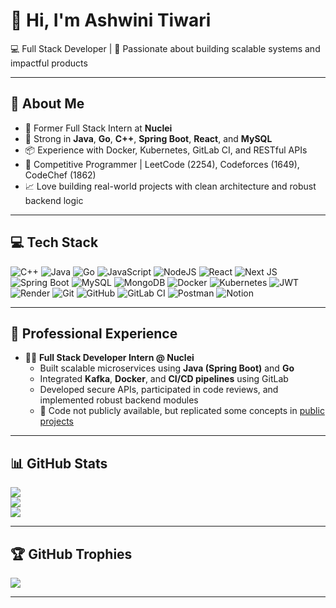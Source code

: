 # 👋 Hi, I'm Ashwini Tiwari

💻 Full Stack Developer | 🚀 Passionate about building scalable systems and impactful products

---

## 💼 About Me

- 💼 Former Full Stack Intern at **Nuclei**  
- 🧠 Strong in **Java**, **Go**, **C++**, **Spring Boot**, **React**, and **MySQL**
- 📦 Experience with Docker, Kubernetes, GitLab CI, and RESTful APIs
- 🧪 Competitive Programmer | LeetCode (2254), Codeforces (1649), CodeChef (1862)
- 📈 Love building real-world projects with clean architecture and robust backend logic

---

## 💻 Tech Stack

![C++](https://img.shields.io/badge/c++-%2300599C.svg?style=for-the-badge&logo=c%2B%2B&logoColor=white)
![Java](https://img.shields.io/badge/java-%23ED8B00.svg?style=for-the-badge&logo=openjdk&logoColor=white)
![Go](https://img.shields.io/badge/go-%2300ADD8.svg?style=for-the-badge&logo=go&logoColor=white)
![JavaScript](https://img.shields.io/badge/javascript-%23323330.svg?style=for-the-badge&logo=javascript&logoColor=%23F7DF1E)
![NodeJS](https://img.shields.io/badge/node.js-6DA55F?style=for-the-badge&logo=node.js&logoColor=white)
![React](https://img.shields.io/badge/react-%2320232a.svg?style=for-the-badge&logo=react&logoColor=%2361DAFB)
![Next JS](https://img.shields.io/badge/Next-black?style=for-the-badge&logo=next.js&logoColor=white)
![Spring Boot](https://img.shields.io/badge/springboot-%236DB33F.svg?style=for-the-badge&logo=spring-boot&logoColor=white)
![MySQL](https://img.shields.io/badge/mysql-4479A1.svg?style=for-the-badge&logo=mysql&logoColor=white)
![MongoDB](https://img.shields.io/badge/MongoDB-%234ea94b.svg?style=for-the-badge&logo=mongodb&logoColor=white)
![Docker](https://img.shields.io/badge/docker-%230db7ed.svg?style=for-the-badge&logo=docker&logoColor=white)
![Kubernetes](https://img.shields.io/badge/kubernetes-%23326ce5.svg?style=for-the-badge&logo=kubernetes&logoColor=white)
![JWT](https://img.shields.io/badge/JWT-black?style=for-the-badge&logo=JSON%20web%20tokens)
![Render](https://img.shields.io/badge/Render-%2346E3B7.svg?style=for-the-badge&logo=render&logoColor=white)
![Git](https://img.shields.io/badge/git-%23F05033.svg?style=for-the-badge&logo=git&logoColor=white)
![GitHub](https://img.shields.io/badge/github-%23121011.svg?style=for-the-badge&logo=github&logoColor=white)
![GitLab CI](https://img.shields.io/badge/gitlab%20CI-%23181717.svg?style=for-the-badge&logo=gitlab&logoColor=white)
![Postman](https://img.shields.io/badge/Postman-FF6C37?style=for-the-badge&logo=postman&logoColor=white)
![Notion](https://img.shields.io/badge/Notion-%23000000.svg?style=for-the-badge&logo=notion&logoColor=white)

---

## 🏢 Professional Experience

- 🧑‍💻 **Full Stack Developer Intern @ Nuclei**
  - Built scalable microservices using **Java (Spring Boot)** and **Go**
  - Integrated **Kafka**, **Docker**, and **CI/CD pipelines** using GitLab
  - Developed secure APIs, participated in code reviews, and implemented robust backend modules
  - 📂 Code not publicly available, but replicated some concepts in [public projects](#)

---

## 📊 GitHub Stats

![](https://github-readme-streak-stats.herokuapp.com/?user=Ashwinitiwari18&theme=dark&hide_border=false)<br/>
![](https://github-readme-stats.vercel.app/api/top-langs/?username=Ashwinitiwari18&theme=dark&hide_border=false&include_all_commits=true&count_private=true&layout=compact)<br/>
![](https://github-readme-stats.vercel.app/api?username=Ashwinitiwari18&show_icons=true&theme=dark&count_private=true)

---

## 🏆 GitHub Trophies

![](https://github-profile-trophy.vercel.app/?username=Ashwinitiwari18&theme=radical&no-frame=false&no-bg=true&margin-w=4)

---

<!-- Proudly created with GPRM ( https://gprm.itsvg.in ) -->
